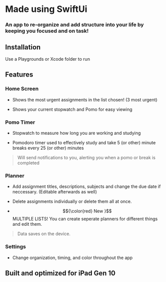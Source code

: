 # Made using SwiftUi
### An app to re-organize and add structure into your life by keeping you focused and on task!

## Installation 

 Use a Playgrounds or Xcode folder to run 

## Features 

### Home Screen

* Shows the most urgent assignments in the list chosen! (3 most urgent) 

* Shows your current stopwatch and Pomo for easy viewing

### Pomo Timer

* Stopwatch to measure how long you are working and studying

* Pomodoro timer used to effectively study and take 5 (or other) minute breaks every 25 (or other) minutes

> Will send notifications to you, alerting you when a pomo or break is completed


### Planner 

* Add assignment titles, descriptions, subjects and change the due date if neccessary. (Editable afterwards as well) 

* Delete assignments individually or delete them all at once.
  

* $${\color{red} New }$$ MULTIPLE LISTS! You can create seperate planners for different things and edit them.



> Data saves on the device.


### Settings 

* Change organization, timing, and color throughout the app

## Built and optimized for iPad Gen 10
